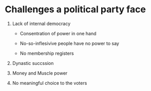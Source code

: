 # Challenges a political party face

1. Lack of internal democracy
   
   - Consentration of power in one hand
   
   - No-so-inflesivive people have no power to say
   
   - No membership registers

2. Dynastic succssion

3. Money and Muscle power

4. No meaningful choice to the voters
